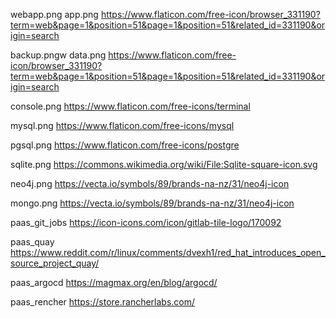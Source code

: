 webapp.png
app.png
https://www.flaticon.com/free-icon/browser_331190?term=web&page=1&position=51&page=1&position=51&related_id=331190&origin=search

backup.pngw
data.png
https://www.flaticon.com/free-icon/browser_331190?term=web&page=1&position=51&page=1&position=51&related_id=331190&origin=search

console.png
https://www.flaticon.com/free-icons/terminal

mysql.png
https://www.flaticon.com/free-icons/mysql

pgsql.png
https://www.flaticon.com/free-icons/postgre

sqlite.png
https://commons.wikimedia.org/wiki/File:Sqlite-square-icon.svg

neo4j.png
https://vecta.io/symbols/89/brands-na-nz/31/neo4j-icon

mongo.png
https://vecta.io/symbols/89/brands-na-nz/31/neo4j-icon

paas_git_jobs
https://icon-icons.com/icon/gitlab-tile-logo/170092

paas_quay
https://www.reddit.com/r/linux/comments/dvexh1/red_hat_introduces_open_source_project_quay/

paas_argocd
https://magmax.org/en/blog/argocd/

paas_rencher
https://store.rancherlabs.com/
